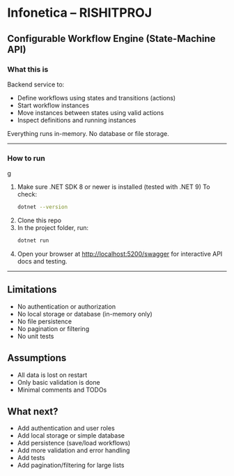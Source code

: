 # Infonetica – RISHITPROJ

## Configurable Workflow Engine (State-Machine API) 

### What this is

Backend service to:
- Define workflows using states and transitions (actions)
- Start workflow instances
- Move instances between states using valid actions
- Inspect definitions and running instances

Everything runs in-memory. No database or file storage.

---

### How to run
g
1. Make sure .NET SDK 8 or newer is installed (tested with .NET 9)
   To check:
   ```bash
   dotnet --version
   ```
2. Clone this repo
3. In the project folder, run:
   ```bash
   dotnet run
   ```
4. Open your browser at [http://localhost:5200/swagger](http://localhost:5200/swagger) for interactive API docs and testing.

---

## Limitations
- No authentication or authorization
- No local storage or database (in-memory only)
- No file persistence
- No pagination or filtering
- No unit tests

## Assumptions
- All data is lost on restart
- Only basic validation is done
- Minimal comments and TODOs

## What next?
- Add authentication and user roles
- Add local storage or simple database
- Add persistence (save/load workflows)
- Add more validation and error handling
- Add tests
- Add pagination/filtering for large lists

